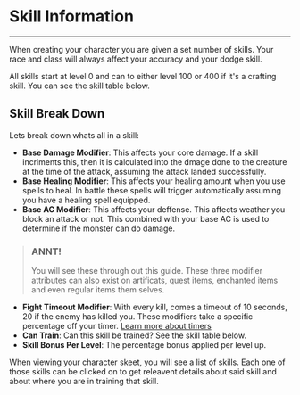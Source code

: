 # Skill Information

-------------------

When creating your character you are given a set number of skills. Your race and class will always affect your accuracy and your dodge skill.

All skills start at level 0 and can to either level 100 or 400 if it's a crafting skill. You can see the skill table below.

## Skill Break Down

Lets break down whats all in a skill:

- **Base Damage Modifier**: This affects your core damage. If a skill incriments this, then it is calculated into the dmage done to the creature at the time of the attack, assuming the attack landed successfully.
- **Base Healing Modifier**: This affects your healing amount when you use spells to heal. In battle these spells will trigger automatically assuming you have a healing spell equipped.
- **Base AC Modifier**: This affects your deffense. This affects weather you block an attack or not. This combined with your base AC is used to determine if the monster can do damage.

> ### ANNT!
>
> You will see these through out this guide. These three modifier attributes can also exist on artificats, quest items, enchanted items and even regular items them selves.

- **Fight Timeout Modifier**: With every kill, comes a timeout of 10 seconds, 20 if the enemy has killed you. These modifiers take a specific percentage off your timer. [Learn more about timers]()
- **Can Train**: Can this skill be trained? See the skill table below.
- **Skill Bonus Per Level**: The percentage bonus applied per level up.

When viewing your character skeet, you will see a list of skills. Each one of those skills can be clicked on to get releavent details about said skill and about where you are in training that skill.
